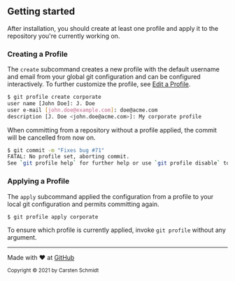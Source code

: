 ## Getting started

After installation, you should create at least one profile and
apply it to the repository you're currently working on.

### Creating a Profile
The `create` subcommand creates a new profile with the default
username and email from your global git configuration and can be
configured interactively. To further customize the profile, see
[Edit a Profile](/reference#edit-a-profile).

```bash
$ git profile create corporate
user name [John Doe]: J. Doe
user e-mail [john.doe@example.com]: doe@acme.com
description [J. Doe <john.doe@acme.com>]: My corporate profile
```

When committing from a repository without a profile applied,
the commit will be cancelled from now on.

```bash
$ git commit -m "Fixes bug #71"
FATAL: No profile set, aborting commit.
See `git profile help` for further help or use `git profile disable` to disable profile checking.
```

### Applying a Profile
The `apply` subcommand applied the configuration from a profile
to your local git configuration and permits committing again.

```bash
$ git profile apply corporate
```

To ensure which profile is currently applied, invoke `git profile`
without any argument.

---

Made with :heart: at [GitHub](https://github.com/jazzschmidt/git-profile)

<small>Copyright © 2021 by Carsten Schmidt</small>
